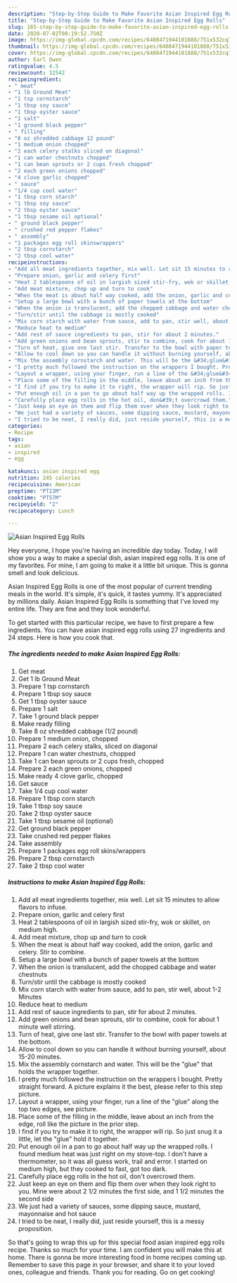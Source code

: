 ```yaml
---
description: "Step-by-Step Guide to Make Favorite Asian Inspired Egg Rolls"
title: "Step-by-Step Guide to Make Favorite Asian Inspired Egg Rolls"
slug: 165-step-by-step-guide-to-make-favorite-asian-inspired-egg-rolls
date: 2020-07-02T08:19:52.750Z
image: https://img-global.cpcdn.com/recipes/6408471944101888/751x532cq70/asian-inspired-egg-rolls-recipe-main-photo.jpg
thumbnail: https://img-global.cpcdn.com/recipes/6408471944101888/751x532cq70/asian-inspired-egg-rolls-recipe-main-photo.jpg
cover: https://img-global.cpcdn.com/recipes/6408471944101888/751x532cq70/asian-inspired-egg-rolls-recipe-main-photo.jpg
author: Earl Owen
ratingvalue: 4.5
reviewcount: 32542
recipeingredient:
- " meat"
- "1 lb Ground Meat"
- "1 tsp cornstarch"
- "1 tbsp soy sauce"
- "1 tbsp oyster sauce"
- "1 salt"
- "1 ground black pepper"
- " filling"
- "8 oz shredded cabbage 12 pound"
- "1 medium onion chopped"
- "2 each celery stalks sliced on diagonal"
- "1 can water chestnuts chopped"
- "1 can bean sprouts or 2 cups fresh chopped"
- "2 each green onions chopped"
- "4 clove garlic chopped"
- " sauce"
- "1/4 cup cool water"
- "1 tbsp corn starch"
- "1 tbsp soy sauce"
- "2 tbsp oyster sauce"
- "1 tbsp sesame oil optional"
- " ground black pepper"
- " crushed red pepper flakes"
- " assembly"
- "1 packages egg roll skinswrappers"
- "2 tbsp cornstarch"
- "2 tbsp cool water"
recipeinstructions:
- "Add all meat ingredients together, mix well. Let sit 15 minutes to allow flavors to infuse."
- "Prepare onion, garlic and celery first"
- "Heat 2 tablespoons of oil in largish sized stir-fry, wok or skillet, on medium high."
- "Add meat mixture, chop up and turn to cook"
- "When the meat is about half way cooked, add the onion, garlic and celery. Stir to combine."
- "Setup a large bowl with a bunch of paper towels at the bottom"
- "When the onion is translucent, add the chopped cabbage and water chestnuts"
- "Turn/stir until the cabbage is mostly cooked"
- "Mix corn starch with water from sauce, add to pan, stir well, about 1-2 Minutes"
- "Reduce heat to medium"
- "Add rest of sauce ingredients to pan, stir for about 2 minutes."
- "Add green onions and bean sprouts, stir to combine, cook for about 1 minute well stirring."
- "Turn of heat, give one last stir. Transfer to the bowl with paper towels at the bottom."
- "Allow to cool down so you can handle it without burning yourself, about 15-20 minutes."
- "Mix the assembly cornstarch and water. This will be the &#34;glue&#34; that holds the wrapper together."
- "I pretty much followed the instruction on the wrappers I bought. Pretty straight forward. A picture explains it the best, please refer to this step picture."
- "Layout a wrapper, using your finger, run a line of the &#34;glue&#34; along the top two edges, see picture."
- "Place some of the filling in the middle, leave about an inch from the edge, roll like the picture in the prior step."
- "I find if you try to make it to right, the wrapper will rip. So just snug it a little, let the &#34;glue&#34; hold it together."
- "Put enough oil in a pan to go about half way up the wrapped rolls. I found medium heat was just right on my stove-top. I don&#39;t have a thermometer, so it was all guess work, trail and error. I started on medium high, but they cooked to fast, got too dark."
- "Carefully place egg rolls in the hot oil, don&#39;t overcrowd them."
- "Just keep an eye on them and flip them over when they look right to you. Mine were about 2 1/2 minutes the first side, and 1 1/2 minutes the second side"
- "We just had a variety of sauces, some dipping sauce, mustard, mayonnaise and hot sauce"
- "I tried to be neat, I really did, just reside yourself, this is a messy proposition."
categories:
- Recipe
tags:
- asian
- inspired
- egg

katakunci: asian inspired egg 
nutrition: 245 calories
recipecuisine: American
preptime: "PT23M"
cooktime: "PT57M"
recipeyield: "2"
recipecategory: Lunch

---
```



![Asian Inspired Egg Rolls](https://img-global.cpcdn.com/recipes/6408471944101888/751x532cq70/asian-inspired-egg-rolls-recipe-main-photo.jpg)

Hey everyone, I hope you're having an incredible day today. Today, I will show you a way to make a special dish, asian inspired egg rolls. It is one of my favorites. For mine, I am going to make it a little bit unique. This is gonna smell and look delicious.



Asian Inspired Egg Rolls is one of the most popular of current trending meals in the world. It's simple, it's quick, it tastes yummy. It's appreciated by millions daily. Asian Inspired Egg Rolls is something that I've loved my entire life. They are fine and they look wonderful.


To get started with this particular recipe, we have to first prepare a few ingredients. You can have asian inspired egg rolls using 27 ingredients and 24 steps. Here is how you cook that.

<!--inarticleads1-->

##### The ingredients needed to make Asian Inspired Egg Rolls:

1. Get  meat
1. Get 1 lb Ground Meat
1. Prepare 1 tsp cornstarch
1. Prepare 1 tbsp soy sauce
1. Get 1 tbsp oyster sauce
1. Prepare 1 salt
1. Take 1 ground black pepper
1. Make ready  filling
1. Take 8 oz shredded cabbage (1/2 pound)
1. Prepare 1 medium onion, chopped
1. Prepare 2 each celery stalks, sliced on diagonal
1. Prepare 1 can water chestnuts, chopped
1. Take 1 can bean sprouts or 2 cups fresh, chopped
1. Prepare 2 each green onions, chopped
1. Make ready 4 clove garlic, chopped
1. Get  sauce
1. Take 1/4 cup cool water
1. Prepare 1 tbsp corn starch
1. Take 1 tbsp soy sauce
1. Take 2 tbsp oyster sauce
1. Take 1 tbsp sesame oil (optional)
1. Get  ground black pepper
1. Take  crushed red pepper flakes
1. Take  assembly
1. Prepare 1 packages egg roll skins/wrappers
1. Prepare 2 tbsp cornstarch
1. Take 2 tbsp cool water




<!--inarticleads2-->

##### Instructions to make Asian Inspired Egg Rolls:

1. Add all meat ingredients together, mix well. Let sit 15 minutes to allow flavors to infuse.
1. Prepare onion, garlic and celery first
1. Heat 2 tablespoons of oil in largish sized stir-fry, wok or skillet, on medium high.
1. Add meat mixture, chop up and turn to cook
1. When the meat is about half way cooked, add the onion, garlic and celery. Stir to combine.
1. Setup a large bowl with a bunch of paper towels at the bottom
1. When the onion is translucent, add the chopped cabbage and water chestnuts
1. Turn/stir until the cabbage is mostly cooked
1. Mix corn starch with water from sauce, add to pan, stir well, about 1-2 Minutes
1. Reduce heat to medium
1. Add rest of sauce ingredients to pan, stir for about 2 minutes.
1. Add green onions and bean sprouts, stir to combine, cook for about 1 minute well stirring.
1. Turn of heat, give one last stir. Transfer to the bowl with paper towels at the bottom.
1. Allow to cool down so you can handle it without burning yourself, about 15-20 minutes.
1. Mix the assembly cornstarch and water. This will be the &#34;glue&#34; that holds the wrapper together.
1. I pretty much followed the instruction on the wrappers I bought. Pretty straight forward. A picture explains it the best, please refer to this step picture.
1. Layout a wrapper, using your finger, run a line of the &#34;glue&#34; along the top two edges, see picture.
1. Place some of the filling in the middle, leave about an inch from the edge, roll like the picture in the prior step.
1. I find if you try to make it to right, the wrapper will rip. So just snug it a little, let the &#34;glue&#34; hold it together.
1. Put enough oil in a pan to go about half way up the wrapped rolls. I found medium heat was just right on my stove-top. I don&#39;t have a thermometer, so it was all guess work, trail and error. I started on medium high, but they cooked to fast, got too dark.
1. Carefully place egg rolls in the hot oil, don&#39;t overcrowd them.
1. Just keep an eye on them and flip them over when they look right to you. Mine were about 2 1/2 minutes the first side, and 1 1/2 minutes the second side
1. We just had a variety of sauces, some dipping sauce, mustard, mayonnaise and hot sauce
1. I tried to be neat, I really did, just reside yourself, this is a messy proposition.




So that's going to wrap this up for this special food asian inspired egg rolls recipe. Thanks so much for your time. I am confident you will make this at home. There is gonna be more interesting food in home recipes coming up. Remember to save this page in your browser, and share it to your loved ones, colleague and friends. Thank you for reading. Go on get cooking!
